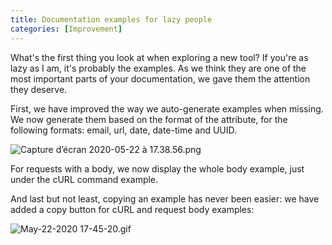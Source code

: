 ```yaml
---
title: Documentation examples for lazy people
categories: [Improvement]
---
```


What's the first thing you look at when exploring a new tool? If you're as lazy as I am, it's probably the examples. As we think they are one of the most important parts of your documentation, we gave them the attention they deserve.

First, we have improved the way we auto-generate examples when missing. We now generate them based on the format of the attribute, for the following formats: email, url, date, date-time and UUID.

![Capture d’écran 2020-05-22 à 17.38.56.png](https://cloud.headwayapp.co/changelogs_images/images/big/000/047/932-74090dff60fa2591c44bb291882921e52a6a136c.png)

For requests with a body, we now display the whole body example, just under the cURL command example.

And last but not least, copying an example has never been easier: we have added a copy button for cURL and request body examples:

![May-22-2020 17-45-20.gif](https://cloud.headwayapp.co/changelogs_images/images/big/000/047/934-5691743f4132ecdc68c12f439ffc69a5ccf2729e.gif)



